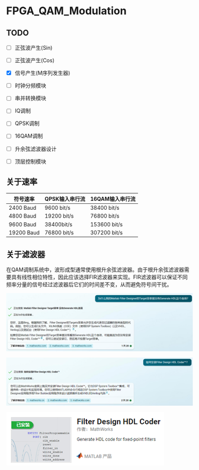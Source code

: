 # FPGA_QAM_Modulation





## TODO

- [ ] 正弦波产生(Sin)

- [ ] 正弦波产生(Cos)

- [x] 信号产生(M序列发生器)

- [ ] 时钟分频模块

- [ ] 串并转换模块

- [ ] IQ调制

- [ ] QPSK调制

- [ ] 16QAM调制

- [ ] 升余弦滤波器设计

- [ ] 顶层控制模块

  





## 关于速率

| 符号速率   | QPSK输入串行流 | 16QAM输入串行流 |
| ---------- | -------------- | --------------- |
| 2400 Baud  | 9600 bit/s     | 38400 bit/s     |
| 4800 Baud  | 19200 bit/s    | 76800 bit/s     |
| 9600 Baud  | 38400bit/s     | 153600 bit/s    |
| 19200 Baud | 76800 bit/s    | 307200 bit/s    |





## 关于滤波器

在QAM调制系统中，波形成型通常使用根升余弦滤波器。由于根升余弦滤波器需要具有线性相位特性，因此应该选择FIR滤波器来实现。FIR滤波器可以保证不同频率分量的信号经过滤波器后它们的时间差不变，从而避免符号间干扰。

![image-20230417175600305](README.assets/image-20230417175600305.png)

![image-20230417175627059](README.assets/image-20230417175627059.png)

![image-20230417180939020](README.assets/image-20230417180939020.png)